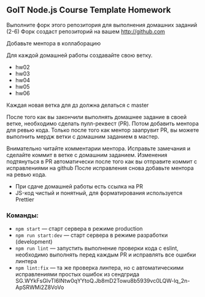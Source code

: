 ## GoIT Node.js Course Template Homework

Выполните форк этого репозитория для выполнения домашних заданий (2-6) Форк
создаст репозиторий на вашем http://github.com

Добавьте ментора в коллаборацию

Для каждой домашней работы создавайте свою ветку.

- hw02
- hw03
- hw04
- hw05
- hw06

Каждая новая ветка для дз должна делаться с master

После того как вы закончили выполнять домашнее задание в своей ветке, необходимо
сделать пулл-реквест (PR). Потом добавить ментора для ревью кода. Только после
того как ментор заапрувит PR, вы можете выполнить мердж ветки с домашним
заданием в мастер.

Внимательно читайте комментарии ментора. Исправьте замечания и сделайте коммит в
ветке с домашним заданием. Изменения подтянуться в PR автоматически после того
как вы отправите коммит с исправлениями на github После исправления снова
добавьте ментора на ревью кода.

- При сдаче домашней работы есть ссылка на PR
- JS-код чистый и понятный, для форматирования используется Prettier

### Команды:

- `npm start` &mdash; старт сервера в режиме production
- `npm run start:dev` &mdash; старт сервера в режиме разработки (development)
- `npm run lint` &mdash; запустить выполнение проверки кода с eslint, необходимо
  выполнять перед каждым PR и исправлять все ошибки линтера
- `npm lint:fix` &mdash; та же проверка линтера, но с автоматическими
  исправлениями простых ошибок из сендгрида
  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
